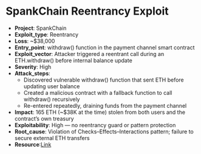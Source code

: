 # SpankChain Reentrancy Exploit

- **Project**: SpankChain
- **Exploit_type**: Reentrancy
- **Loss**: ~$38,000
- **Entry_point**: withdraw() function in the payment channel smart contract
- **Exploit_vector**: Attacker triggered a reentrant call during an ETH.withdraw() before internal balance update
- **Severity**: High
- **Attack_steps**:
    - Discovered vulnerable withdraw() function that sent ETH before updating user balance
    - Created a malicious contract with a fallback function to call withdraw() recursively
    - Re-entered repeatedly, draining funds from the payment channel
- **Impact**: 165 ETH (~$38K at the time) stolen from both users and the contract’s own treasury
- **Exploitability**: High — no reentrancy guard or pattern protection
- **Root_cause**: Violation of Checks–Effects–Interactions pattern; failure to secure external ETH transfers
- **Resource**:[Link](https://medium.com/swlh/how-spankchain-got-hacked-af65b933393c)